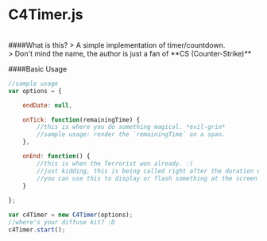 C4Timer.js
========================
<br/>
####What is this?
> A simple implementation of timer/countdown. <br/>
> Don't mind the name, the author is just a fan of **CS (Counter-Strike)**

<br/>

####Basic Usage
```javascript
//sample usage
var options = {

    endDate: null,

    onTick: function(remainingTime) {
        //this is where you do something magical. *evil-grin*
        //sample usage: render the `remainingTime` on a span.
    },

    onEnd: function() {
        //this is when the Terrorist won already. :(
        //just kidding, this is being called right after the duration ended,
        //you can use this to display or flash something at the screen
    }
    
};

var c4Timer = new C4Timer(options);
//where's your diffuse kit? :D
c4Timer.start();
```



